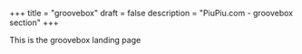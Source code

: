 +++
title = "groovebox"
draft = false
description = "PiuPiu.com - groovebox section"
+++

This is the groovebox landing page 